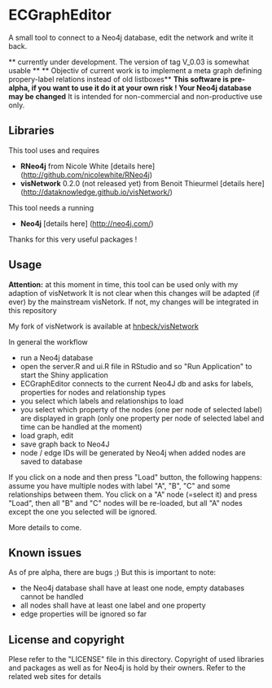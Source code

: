 # ECGraphEditor
A small tool to connect to a Neo4j database, edit the network and write it back.

** currently under development. The version of tag V_0.03 is somewhat usable **
** Objectiv of current work is to implement a meta graph defining propery-label relations instead of old listboxes**
**This software is pre-alpha, if you want to use it do it at your own risk ! Your Neo4j database may be changed**
It is intended for non-commercial and non-productive use only.

## Libraries
This tool uses and requires

- **RNeo4j** from Nicole White [details here] (http://github.com/nicolewhite/RNeo4j)
- **visNetwork** 0.2.0 (not released yet) from Benoit Thieurmel [details here] (http://dataknowledge.github.io/visNetwork/)

This tool needs a running

- **Neo4j** [details here] (http://neo4j.com/)

Thanks for this very useful packages !

## Usage
**Attention:** at this moment in time, this tool can be used only with my adaption of visNetwork
It is not clear when this changes will be adapted (if ever) by the mainstream visNetork. If not, 
my changes will be integrated in this repository

My fork of visNetwork is available at  [hnbeck/visNetwork](https://github.com/hnbeck/visNetwork.git)

In general the workflow

- run a Neo4j database
- open the server.R and ui.R file in RStudio and so "Run Application" to start the Shiny application
- ECGraphEditor connects to the current Neo4J db and asks for labels, properties for nodes and relationship types
- you select which labels and relationships to load
- you select which property of the nodes (one per node of selected label) are displayed in graph
  (only one property per node of selected label and time can be handled at the moment)
- load graph, edit
- save graph back to Neo4J
- node / edge IDs will be generated by Neo4j when added nodes are saved to database

If you click on a node and then press "Load" button, the following happens:
assume you have multiple nodes with label "A", "B", "C" and some relationships between them.
You click on a "A" node (=select it) and press "Load", then all "B" and "C" nodes will be re-loaded, but all
"A" nodes except the one you selected will be ignored. 

More details to come.

## Known issues

As of pre alpha, there are bugs ;) 
But this is important to note:
- the Neo4j database shall have at least one node, empty databases cannot be handled
- all nodes shall have at least one label and one property
- edge properties will be ignored so far

## License and copyright
Plese refer to the "LICENSE" file in this directory. 
Copyright of used libraries and packages as well as for Neo4j is hold by their owners.
Refer to the related web sites for details